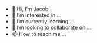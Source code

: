 - 👋 Hi, I’m Jacob
- 👀 I’m interested in ...
- 🌱 I’m currently learning ...
- 💞️ I’m looking to collaborate on ...
- 📫 How to reach me ...
